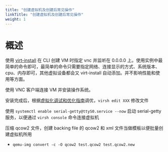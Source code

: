 ```yaml
---
title: "创建虚拟机及创建后常见操作"
linkTitle: "创建虚拟机及创建后常见操作"
weight: 1
---
```


# 概述

使用 [virt-install](/docs/IT学习笔记/10.云原生/1.2.实现虚拟化的工具/虚拟化管理/Libvirt/使用%20libvirt%20API%20的其他应用程序/virt-install.md) 在 CLI 创建 VM 时指定 vnc 并监听在 0.0.0.0 上。使用实例中最简单的命令即可，最简单的命令只需要指定网络、连接显示的方式、系统版本、cpu、内存即可，其他虚拟设备都会又 virt-install 自动添加。并不影响性能和使用等方面。

使用 VNC 客户端连接 VM 并安装操作系统。

安装完成后，根据[虚拟化调试和优化指南](docs/IT学习笔记/10.云原生/1.2.实现虚拟化的工具/虚拟化管理/性能优化与故障处理/虚拟化调试和优化指南.md)调优，`virsh edit XXX` 修改文件

使用 `systemctl enable serial-getty@ttyS0.service --now` 启动 serial-getty 服务，以便通过 `virsh console` 命令连接虚拟机

压缩 qcow2 文件，创建 backing file 的 qcow2 和 xml 文件当做模板以便批量创建虚拟机所用

- `qemu-img convert -c -O qcow2 test.qcow2 test.qcow2.new`


